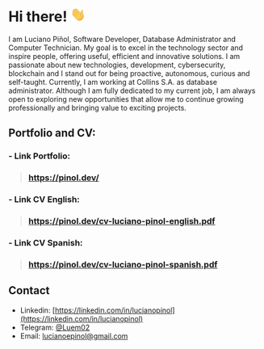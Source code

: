 # Hi there! <img href='#' src='./assets/Hi.gif' width='30'/>

<!-- About me -->

I am Luciano Piñol, Software Developer, Database Administrator and Computer Technician. My goal is to excel in the technology sector and inspire people, offering useful, efficient and innovative solutions. I am passionate about new technologies, development, cybersecurity, blockchain and I stand out for being proactive, autonomous, curious and self-taught. Currently, I am working at Collins S.A. as database administrator. Although I am fully dedicated to my current job, I am always open to exploring new opportunities that allow me to continue growing professionally and bringing value to exciting projects.

<!-- Visit my Portfolio -->

## Portfolio and CV:

### - Link Portfolio:

> ### https://pinol.dev/

### - Link CV English:

> ### https://pinol.dev/cv-luciano-pinol-english.pdf

### - Link CV Spanish:

> ### https://pinol.dev/cv-luciano-pinol-spanish.pdf

<!-- Contact -->

## Contact

- Linkedin: [https://linkedin.com/in/lucianopinol](https://linkedin.com/in/lucianopinol)
- Telegram: [@Luem02](https://t.me/luem02)
- Email: lucianoepinol@gmail.com
